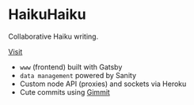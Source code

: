 # HaikuHaiku

Collaborative Haiku writing.

[Visit](https://haiku-haiku.netlify.com)

- `www` (frontend) built with Gatsby
- `data management` powered by Sanity
- Custom node API (proxies) and sockets via Heroku
- Cute commits using [Gimmit](https://github.com/ezekielaquino/Gimmit)